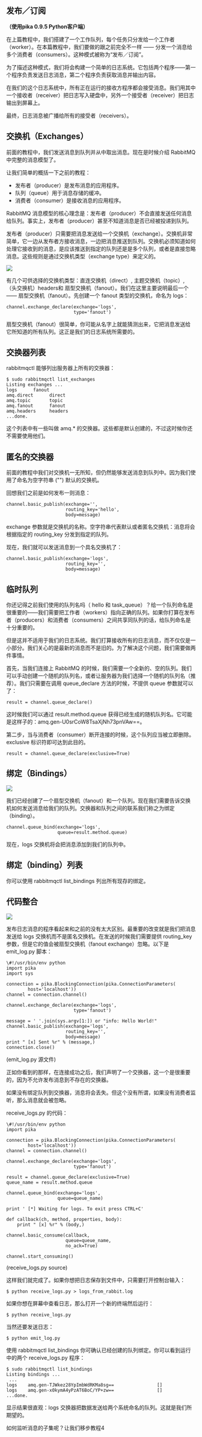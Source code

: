 ## 发布／订阅

**（使用pika 0.9.5 Python客户端）**

在上篇教程中，我们搭建了一个工作队列，每个任务只分发给一个工作者（worker）。在本篇教程中，我们要做的跟之前完全不一样 —— 分发一个消息给多个消费者（consumers）。这种模式被称为“发布／订阅”。

为了描述这种模式，我们将会构建一个简单的日志系统。它包括两个程序——第一个程序负责发送日志消息，第二个程序负责获取消息并输出内容。

在我们的这个日志系统中，所有正在运行的接收方程序都会接受消息。我们用其中一个接收者（receiver）把日志写入硬盘中，另外一个接受者（receiver）把日志输出到屏幕上。

最终，日志消息被广播给所有的接受者（receivers）。

## 交换机（Exchanges）

前面的教程中，我们发送消息到队列并从中取出消息。现在是时候介绍 RabbitMQ 中完整的消息模型了。

让我们简单的概括一下之前的教程：

- 发布者（producer）是发布消息的应用程序。
- 队列（queue）用于消息存储的缓冲。
- 消费者（consumer）是接收消息的应用程序。  

RabbitMQ 消息模型的核心理念是：发布者（producer）不会直接发送任何消息给队列。事实上，发布者（producer）甚至不知道消息是否已经被投递到队列。

发布者（producer）只需要把消息发送给一个交换机（exchange）。交换机非常简单，它一边从发布者方接收消息，一边把消息推送到队列。交换机必须知道如何处理它接收到的消息，是应该推送到指定的队列还是是多个队列，或者是直接忽略消息。这些规则是通过交换机类型（exchange type）来定义的。

![](images/9.png)

有几个可供选择的交换机类型：直连交换机（direct）, 主题交换机（topic）, （头交换机）headers和 扇型交换机（fanout）。我们在这里主要说明最后一个 —— 扇型交换机（fanout）。先创建一个 fanout 类型的交换机，命名为 logs：
  
```
channel.exchange_declare(exchange='logs',
                         type='fanout')  
```  

扇型交换机（fanout）很简单，你可能从名字上就能猜测出来，它把消息发送给它所知道的所有队列。这正是我们的日志系统所需要的。

## 交换器列表

rabbitmqctl 能够列出服务器上所有的交换器：
  
```
$ sudo rabbitmqctl list_exchanges
Listing exchanges ...
logs      fanout
amq.direct      direct
amq.topic       topic
amq.fanout      fanout
amq.headers     headers
...done. 
```  

这个列表中有一些叫做 amq.* 的交换器。这些都是默认创建的，不过这时候你还不需要使用他们。

## 匿名的交换器

前面的教程中我们对交换机一无所知，但仍然能够发送消息到队列中。因为我们使用了命名为空字符串 ("") 默认的交换机。

回想我们之前是如何发布一则消息：
  
```
channel.basic_publish(exchange='',
                      routing_key='hello',
                      body=message)  
```  

exchange 参数就是交换机的名称。空字符串代表默认或者匿名交换机：消息将会根据指定的 routing_key 分发到指定的队列。

现在，我们就可以发送消息到一个具名交换机了：
  
```
channel.basic_publish(exchange='logs',
                      routing_key='',
                      body=message) 
```  

## 临时队列

你还记得之前我们使用的队列名吗（ hello 和 task_queue）？给一个队列命名是很重要的——我们需要把工作者（workers）指向正确的队列。如果你打算在发布者（producers）和消费者（consumers）之间共享同队列的话，给队列命名是十分重要的。

但是这并不适用于我们的日志系统。我们打算接收所有的日志消息，而不仅仅是一小部分。我们关心的是最新的消息而不是旧的。为了解决这个问题，我们需要做两件事情。

首先，当我们连接上 RabbitMQ 的时候，我们需要一个全新的、空的队列。我们可以手动创建一个随机的队列名，或者让服务器为我们选择一个随机的队列名（推荐）。我们只需要在调用 queue_declare 方法的时候，不提供 queue 参数就可以了：
  
```
result = channel.queue_declare()  
```  

这时候我们可以通过 result.method.queue 获得已经生成的随机队列名。它可能是这样子的：amq.gen-U0srCoW8TsaXjNh73pnVAw==。

第二步，当与消费者（consumer）断开连接的时候，这个队列应当被立即删除。exclusive 标识符即可达到此目的。
  
```
result = channel.queue_declare(exclusive=True)  
```  

## 绑定（Bindings）

![](images/10.png)

我们已经创建了一个扇型交换机（fanout）和一个队列。现在我们需要告诉交换机如何发送消息给我们的队列。交换器和队列之间的联系我们称之为绑定（binding）。
  
```
channel.queue_bind(exchange='logs',
                   queue=result.method.queue)  
```  

现在，logs 交换机将会把消息添加到我们的队列中。

## 绑定（binding）列表

你可以使用 rabbitmqctl list_bindings 列出所有现存的绑定。

## 代码整合

![](images/11.png)

发布日志消息的程序看起来和之前的没有太大区别。最重要的改变就是我们把消息发送给 logs 交换机而不是匿名交换机。在发送的时候我们需要提供 routing\_key参数，但是它的值会被扇型交换机（fanout exchange）忽略。以下是emit_log.py 脚本：
  
```
\#!/usr/bin/env python
import pika
import sys

connection = pika.BlockingConnection(pika.ConnectionParameters(
        host='localhost'))
channel = connection.channel()

channel.exchange_declare(exchange='logs',
                         type='fanout')

message = ' '.join(sys.argv[1:]) or "info: Hello World!"
channel.basic_publish(exchange='logs',
                      routing_key='',
                      body=message)
print " [x] Sent %r" % (message,)
connection.close()  
```  

(emit_log.py 源文件)

正如你看到的那样，在连接成功之后，我们声明了一个交换器，这一个是很重要的，因为不允许发布消息到不存在的交换器。

如果没有绑定队列到交换器，消息将会丢失。但这个没有所谓，如果没有消费者监听，那么消息就会被忽略。

receive_logs.py 的代码：
  
```
\#!/usr/bin/env python
import pika

connection = pika.BlockingConnection(pika.ConnectionParameters(
        host='localhost'))
channel = connection.channel()

channel.exchange_declare(exchange='logs',
                         type='fanout')

result = channel.queue_declare(exclusive=True)
queue_name = result.method.queue

channel.queue_bind(exchange='logs',
                   queue=queue_name)

print ' [*] Waiting for logs. To exit press CTRL+C'

def callback(ch, method, properties, body):
    print " [x] %r" % (body,)

channel.basic_consume(callback,
                      queue=queue_name,
                      no_ack=True)

channel.start_consuming()  
```  

(receive_logs.py source)

这样我们就完成了。如果你想把日志保存到文件中，只需要打开控制台输入：
  
```
$ python receive_logs.py > logs_from_rabbit.log  
```  

如果你想在屏幕中查看日志，那么打开一个新的终端然后运行：
  
```
$ python receive_logs.py  
```  

当然还要发送日志：
  
```
$ python emit_log.py  
``` 

使用 rabbitmqctl list\_bindings 你可确认已经创建的队列绑定。你可以看到运行中的两个 receive_logs.py 程序：
  
```
$ sudo rabbitmqctl list_bindings
Listing bindings ...
 ...
logs    amq.gen-TJWkez28YpImbWdRKMa8sg==                []
logs    amq.gen-x0kymA4yPzAT6BoC/YP+zw==                []
...done.  
```  

显示结果很直观：logs 交换器把数据发送给两个系统命名的队列。这就是我们所期望的。

如何监听消息的子集呢？让我们移步教程4